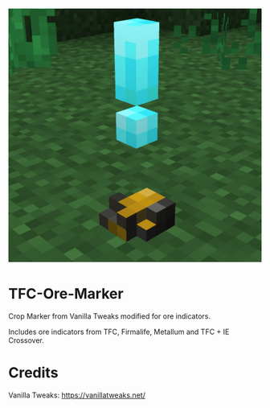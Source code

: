 ![Logo](https://raw.githubusercontent.com/HermitOwO/TFC-Ore-Marker/master/base/pack.png)
==============

# TFC-Ore-Marker
 Crop Marker from Vanilla Tweaks modified for ore indicators.

 Includes ore indicators from TFC, Firmalife, Metallum and TFC + IE Crossover.

# Credits
 Vanilla Tweaks: https://vanillatweaks.net/
